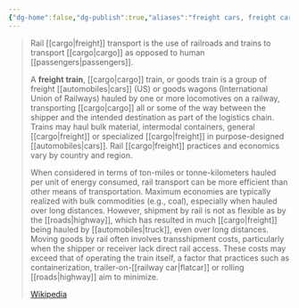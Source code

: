 ```yaml
---
{"dg-home":false,"dg-publish":true,"aliases":"freight cars, freight car, flat car, flat cars, rolling stock, goods train, freight trains, freight wagon, freight wagons","locations":null,"tag":null,"date":null,"title":"freight train","permalink":"/freight-train/","dgHomeLink":true,"dgPassFrontmatter":true}
---
```


> Rail [[cargo|freight]] transport is the use of railroads and trains to transport [[cargo|cargo]] as opposed to human [[passengers|passengers]].
>
> A **freight train**, [[cargo|cargo]] train, or goods train is a group of freight [[automobiles|cars]] (US) or goods wagons (International Union of Railways) hauled by one or more locomotives on a railway, transporting [[cargo|cargo]] all or some of the way between the shipper and the intended destination as part of the logistics chain. Trains may haul bulk material, intermodal containers, general [[cargo|freight]] or specialized [[cargo|freight]] in purpose-designed [[automobiles|cars]]. Rail [[cargo|freight]] practices and economics vary by country and region.
>
> When considered in terms of ton-miles or tonne-kilometers hauled per unit of energy consumed, rail transport can be more efficient than other means of transportation. Maximum economies are typically realized with bulk commodities (e.g., coal), especially when hauled over long distances. However, shipment by rail is not as flexible as by the [[roads|highway]], which has resulted in much [[cargo|freight]] being hauled by [[automobiles|truck]], even over long distances. Moving goods by rail often involves transshipment costs, particularly when the shipper or receiver lack direct rail access. These costs may exceed that of operating the train itself, a factor that practices such as containerization, trailer-on-[[railway car|flatcar]] or rolling [[roads|highway]] aim to minimize.
>
> [Wikipedia](https://en.wikipedia.org/wiki/Rail%20freight%20transport)
